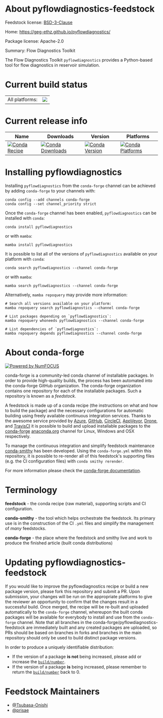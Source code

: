 About pyflowdiagnostics-feedstock
=================================

Feedstock license: [BSD-3-Clause](https://github.com/conda-forge/pyflowdiagnostics-feedstock/blob/main/LICENSE.txt)

Home: https://geg-ethz.github.io/pyflowdiagnostics/

Package license: Apache-2.0

Summary: Flow Diagnostics Toolkit

The Flow Diagnostics Toolkit `pyflowdiagnostics` provides a Python-based
tool for flow diagnostics in reservoir simulation.


Current build status
====================


<table><tr><td>All platforms:</td>
    <td>
      <a href="https://dev.azure.com/conda-forge/feedstock-builds/_build/latest?definitionId=25936&branchName=main">
        <img src="https://dev.azure.com/conda-forge/feedstock-builds/_apis/build/status/pyflowdiagnostics-feedstock?branchName=main">
      </a>
    </td>
  </tr>
</table>

Current release info
====================

| Name | Downloads | Version | Platforms |
| --- | --- | --- | --- |
| [![Conda Recipe](https://img.shields.io/badge/recipe-pyflowdiagnostics-green.svg)](https://anaconda.org/conda-forge/pyflowdiagnostics) | [![Conda Downloads](https://img.shields.io/conda/dn/conda-forge/pyflowdiagnostics.svg)](https://anaconda.org/conda-forge/pyflowdiagnostics) | [![Conda Version](https://img.shields.io/conda/vn/conda-forge/pyflowdiagnostics.svg)](https://anaconda.org/conda-forge/pyflowdiagnostics) | [![Conda Platforms](https://img.shields.io/conda/pn/conda-forge/pyflowdiagnostics.svg)](https://anaconda.org/conda-forge/pyflowdiagnostics) |

Installing pyflowdiagnostics
============================

Installing `pyflowdiagnostics` from the `conda-forge` channel can be achieved by adding `conda-forge` to your channels with:

```
conda config --add channels conda-forge
conda config --set channel_priority strict
```

Once the `conda-forge` channel has been enabled, `pyflowdiagnostics` can be installed with `conda`:

```
conda install pyflowdiagnostics
```

or with `mamba`:

```
mamba install pyflowdiagnostics
```

It is possible to list all of the versions of `pyflowdiagnostics` available on your platform with `conda`:

```
conda search pyflowdiagnostics --channel conda-forge
```

or with `mamba`:

```
mamba search pyflowdiagnostics --channel conda-forge
```

Alternatively, `mamba repoquery` may provide more information:

```
# Search all versions available on your platform:
mamba repoquery search pyflowdiagnostics --channel conda-forge

# List packages depending on `pyflowdiagnostics`:
mamba repoquery whoneeds pyflowdiagnostics --channel conda-forge

# List dependencies of `pyflowdiagnostics`:
mamba repoquery depends pyflowdiagnostics --channel conda-forge
```


About conda-forge
=================

[![Powered by
NumFOCUS](https://img.shields.io/badge/powered%20by-NumFOCUS-orange.svg?style=flat&colorA=E1523D&colorB=007D8A)](https://numfocus.org)

conda-forge is a community-led conda channel of installable packages.
In order to provide high-quality builds, the process has been automated into the
conda-forge GitHub organization. The conda-forge organization contains one repository
for each of the installable packages. Such a repository is known as a *feedstock*.

A feedstock is made up of a conda recipe (the instructions on what and how to build
the package) and the necessary configurations for automatic building using freely
available continuous integration services. Thanks to the awesome service provided by
[Azure](https://azure.microsoft.com/en-us/services/devops/), [GitHub](https://github.com/),
[CircleCI](https://circleci.com/), [AppVeyor](https://www.appveyor.com/),
[Drone](https://cloud.drone.io/welcome), and [TravisCI](https://travis-ci.com/)
it is possible to build and upload installable packages to the
[conda-forge](https://anaconda.org/conda-forge) [anaconda.org](https://anaconda.org/)
channel for Linux, Windows and OSX respectively.

To manage the continuous integration and simplify feedstock maintenance
[conda-smithy](https://github.com/conda-forge/conda-smithy) has been developed.
Using the ``conda-forge.yml`` within this repository, it is possible to re-render all of
this feedstock's supporting files (e.g. the CI configuration files) with ``conda smithy rerender``.

For more information please check the [conda-forge documentation](https://conda-forge.org/docs/).

Terminology
===========

**feedstock** - the conda recipe (raw material), supporting scripts and CI configuration.

**conda-smithy** - the tool which helps orchestrate the feedstock.
                   Its primary use is in the construction of the CI ``.yml`` files
                   and simplify the management of *many* feedstocks.

**conda-forge** - the place where the feedstock and smithy live and work to
                  produce the finished article (built conda distributions)


Updating pyflowdiagnostics-feedstock
====================================

If you would like to improve the pyflowdiagnostics recipe or build a new
package version, please fork this repository and submit a PR. Upon submission,
your changes will be run on the appropriate platforms to give the reviewer an
opportunity to confirm that the changes result in a successful build. Once
merged, the recipe will be re-built and uploaded automatically to the
`conda-forge` channel, whereupon the built conda packages will be available for
everybody to install and use from the `conda-forge` channel.
Note that all branches in the conda-forge/pyflowdiagnostics-feedstock are
immediately built and any created packages are uploaded, so PRs should be based
on branches in forks and branches in the main repository should only be used to
build distinct package versions.

In order to produce a uniquely identifiable distribution:
 * If the version of a package **is not** being increased, please add or increase
   the [``build/number``](https://docs.conda.io/projects/conda-build/en/latest/resources/define-metadata.html#build-number-and-string).
 * If the version of a package **is** being increased, please remember to return
   the [``build/number``](https://docs.conda.io/projects/conda-build/en/latest/resources/define-metadata.html#build-number-and-string)
   back to 0.

Feedstock Maintainers
=====================

* [@Tsubasa-Onishi](https://github.com/Tsubasa-Onishi/)
* [@prisae](https://github.com/prisae/)

